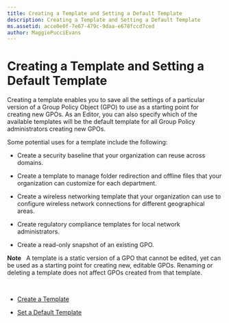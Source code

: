 ```yaml
---
title: Creating a Template and Setting a Default Template
description: Creating a Template and Setting a Default Template
ms.assetid: acce0e0f-7e67-479c-9daa-e678fccd7ced
author: MaggiePucciEvans
---
```


# Creating a Template and Setting a Default Template


Creating a template enables you to save all the settings of a particular version of a Group Policy Object (GPO) to use as a starting point for creating new GPOs. As an Editor, you can also specify which of the available templates will be the default template for all Group Policy administrators creating new GPOs.

Some potential uses for a template include the following:

-   Create a security baseline that your organization can reuse across domains.

-   Create a template to manage folder redirection and offline files that your organization can customize for each department.

-   Create a wireless networking template that your organization can use to configure wireless network connections for different geographical areas.

-   Create regulatory compliance templates for local network administrators.

-   Create a read-only snapshot of an existing GPO.

**Note**  
A template is a static version of a GPO that cannot be edited, yet can be used as a starting point for creating new, editable GPOs. Renaming or deleting a template does not affect GPOs created from that template.

 

-   [Create a Template](create-a-template-agpm30ops.md)

-   [Set a Default Template](set-a-default-template-agpm30ops.md)

 

 






